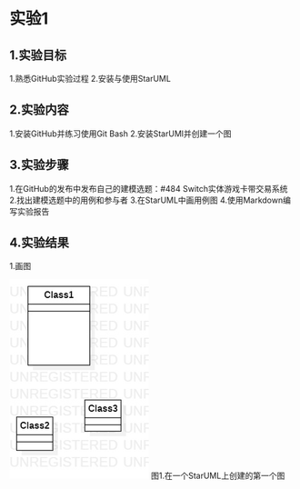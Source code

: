 # 实验1

## 1.实验目标

1.熟悉GitHub实验过程
2.安装与使用StarUML

## 2.实验内容

1.安装GitHub并练习使用Git Bash
2.安装StarUMl并创建一个图

## 3.实验步骤

1.在GitHub的发布中发布自己的建模选题：#484 Switch实体游戏卡带交易系统
2.找出建模选题中的用例和参与者
3.在StarUML中画用例图
4.使用Markdown编写实验报告

## 4.实验结果

1.画图

![第一个uml图](./Model1.jpg)
图1.在一个StarUML上创建的第一个图
